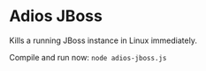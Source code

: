 # Adios JBoss

Kills a running JBoss instance in Linux immediately.

Compile and run now:
`node adios-jboss.js`
